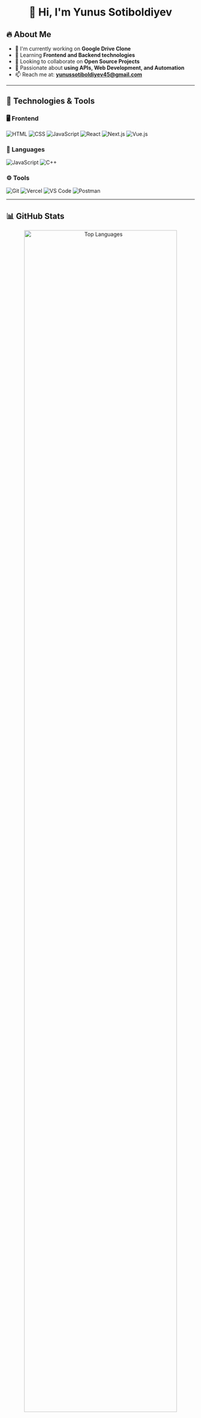 <h1 align="center">👋 Hi, I'm Yunus Sotiboldiyev</h1>

## 🔥 About Me

- 🔭 I'm currently working on **Google Drive Clone**
- 🌱 Learning **Frontend and Backend technologies**
- 👯 Looking to collaborate on **Open Source Projects**
- 🚀 Passionate about **using APIs, Web Development, and Automation**
- 📫 Reach me at: **[yunussotiboldiyev45@gmail.com](mailto:yunussotiboldiyev45@gmail.com)**

---

## 🚀 Technologies & Tools

### 🖥️ Frontend  
![HTML](https://img.shields.io/badge/-HTML-E34F26?style=for-the-badge&logo=html5&logoColor=white)
![CSS](https://img.shields.io/badge/-CSS-1572B6?style=for-the-badge&logo=css3&logoColor=white)
![JavaScript](https://img.shields.io/badge/-JavaScript-F7DF1E?style=for-the-badge&logo=javascript&logoColor=black)
![React](https://img.shields.io/badge/-React-61DAFB?style=for-the-badge&logo=react&logoColor=black)
![Next.js](https://img.shields.io/badge/-Next.js-000000?style=for-the-badge&logo=nextdotjs&logoColor=white)
![Vue.js](https://img.shields.io/badge/-Vue.js-4FC08D?style=for-the-badge&logo=vuedotjs&logoColor=white)

### 💬 Languages  
![JavaScript](https://img.shields.io/badge/-JavaScript-F7DF1E?style=for-the-badge&logo=javascript&logoColor=black)
![C++](https://img.shields.io/badge/-C++-00599C?style=for-the-badge&logo=cplusplus&logoColor=white)

### ⚙️ Tools  
![Git](https://img.shields.io/badge/-Git-F05032?style=for-the-badge&logo=git&logoColor=white)
![Vercel](https://img.shields.io/badge/-Vercel-000000?style=for-the-badge&logo=vercel&logoColor=white)
![VS Code](https://img.shields.io/badge/-VS%20Code-0078D4?style=for-the-badge&logo=visualstudiocode&logoColor=white)
![Postman](https://img.shields.io/badge/-Postman-FF6C37?style=for-the-badge&logo=postman&logoColor=white)

---

## 📊 GitHub Stats  

<p align="center">
 
  <img src="https://github-readme-stats.vercel.app/api/top-langs/?username=YunusSotiboldiyev&layout=compact&theme=radical" alt="Top Languages" width="90%" />
</p>

---

## 🔗 Let's Connect
- 💼 [LinkedIn](https://www.linkedin.com/in/yunus-sotiboldiyev-328514306/)
- ✈️ [Telegram](https://t.me/yunuss_09)
